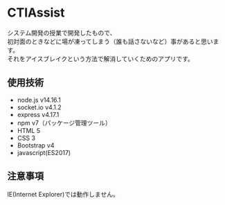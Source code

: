 # CTIAssist

システム開発の授業で開発したもので、<br>
初対面のときなどに場が凍ってしまう（誰も話さないなど）事があると思います。<br>
それをアイスブレイクという方法で解消していくためのアプリです。

## 使用技術

- node.js v14.16.1
- socket.io v4.1.2
- express v4.17.1
- npm v7（パッケージ管理ツール）
- HTML 5
- CSS 3
- Bootstrap v4
- javascript(ES2017)

## 注意事項

IE(Internet Explorer)では動作しません。

